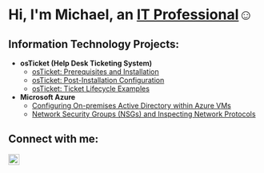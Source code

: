 <h1>Hi, I'm Michael, an <a href="https://www.linkedin.com/in/michael-collins-050a3228b/">IT Professional</a>☺</h1>

<h2> Information Technology Projects:</h2>

- <b>osTicket (Help Desk Ticketing System)</b>
  - [osTicket: Prerequisites and Installation](https://github.com/MikeDC93/osticket-prereqs)
  - [osTicket: Post-Installation Configuration](https://https://https://github.com/MikeDC93/osticket-post-install-config)
  - [osTicket: Ticket Lifecycle Examples](https://github.com/MikeDC93/ticket-lifecycle)
- <b>Microsoft Azure</b>
  - [Configuring On-premises Active Directory within Azure VMs](https://github.com/MikeDC93/configure-ad)
  - [Network Security Groups (NSGs) and Inspecting Network Protocols](https://github.com/MikeDC93/azure-network-protocols)

<h2> Connect with me:</h2>


[<img align="left" alt="Josh | LinkedIn" width="22px" src="https://cdn.jsdelivr.net/npm/simple-icons@v3/icons/linkedin.svg" />][linkedin]


[linkedin]: https://linkedin.com/in/Josh
